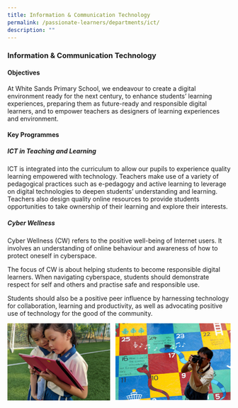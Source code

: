 ```yaml
---
title: Information & Communication Technology
permalink: /passionate-learners/departments/ict/
description: ""
---
```

### **Information & Communication Technology**
#### **Objectives**
At White Sands Primary School, we endeavour to create a digital environment ready for the next century, to enhance students’ learning experiences, preparing them as future-ready and responsible digital learners, and to empower teachers as designers of learning experiences and environment.

#### **Key Programmes**
##### **ICT in Teaching and Learning**
ICT is integrated into the curriculum to allow our pupils to experience quality learning empowered with technology. Teachers make use of a variety of pedagogical practices such as e-pedagogy and active learning to leverage on digital technologies to deepen students’ understanding and learning. Teachers also design quality online resources to provide students opportunities to take ownership of their learning and explore their interests.

##### **Cyber Wellness**
Cyber Wellness (CW) refers to the positive well-being of Internet users. It involves an understanding of online behaviour and awareness of how to protect oneself in cyberspace.

The focus of CW is about helping students to become responsible digital learners. When navigating cyberspace, students should demonstrate respect for self and others and practise safe and responsible use.

Students should also be a positive peer influence by harnessing technology for collaboration, learning and productivity, as well as advocating positive use of technology for the good of the community.

<img src="/images/ict1.jpg" style="width:46%" align=left>
<img src="/images/ict2.jpg" style="width:51.5%" align=right>

<br clear="left">